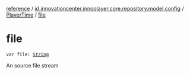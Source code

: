 [reference](../../index.md) / [id.innovationcenter.innoplayer.core.repository.model.config](../index.md) / [PlayerTime](index.md) / [file](./file.md)

# file

`var file: `[`String`](https://kotlinlang.org/api/latest/jvm/stdlib/kotlin/-string/index.html)

An source file stream

